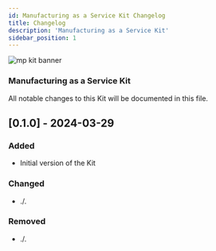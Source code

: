 ```yaml
---
id: Manufacturing as a Service Kit Changelog
title: Changelog
description: 'Manufacturing as a Service Kit'
sidebar_position: 1
---
```


![mp kit banner](@site/static/img/MPKitIcon.png)

### Manufacturing as a Service Kit

All notable changes to this Kit will be documented in this file.

## [0.1.0] - 2024-03-29

### Added

- Initial version of the Kit

### Changed

- ./.

### Removed

- ./.
